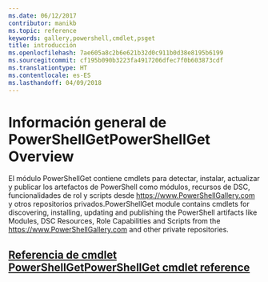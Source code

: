 ```yaml
---
ms.date: 06/12/2017
contributor: manikb
ms.topic: reference
keywords: gallery,powershell,cmdlet,psget
title: introducción
ms.openlocfilehash: 7ae605a8c2b6e621b32d0c911b0d38e8195b6199
ms.sourcegitcommit: cf195b090b3223fa4917206dfec7f0b603873cdf
ms.translationtype: HT
ms.contentlocale: es-ES
ms.lasthandoff: 04/09/2018
---
```

# <a name="powershellget-overview"></a><span data-ttu-id="ae954-103">Información general de PowerShellGet</span><span class="sxs-lookup"><span data-stu-id="ae954-103">PowerShellGet Overview</span></span>

<span data-ttu-id="ae954-104">El módulo PowerShellGet contiene cmdlets para detectar, instalar, actualizar y publicar los artefactos de PowerShell como módulos, recursos de DSC, funcionalidades de rol y scripts desde https://www.PowerShellGallery.com y otros repositorios privados.</span><span class="sxs-lookup"><span data-stu-id="ae954-104">PowerShellGet module contains cmdlets for discovering, installing, updating and publishing the PowerShell artifacts like Modules, DSC Resources, Role Capabilities and Scripts from the https://www.PowerShellGallery.com and other private repositories.</span></span>

## <a name="powershellget-cmdlet-referencepsgetcmdletsreferencemd"></a>[<span data-ttu-id="ae954-105">Referencia de cmdlet PowerShellGet</span><span class="sxs-lookup"><span data-stu-id="ae954-105">PowerShellGet cmdlet reference</span></span>](./psget_cmdlets_reference.md)